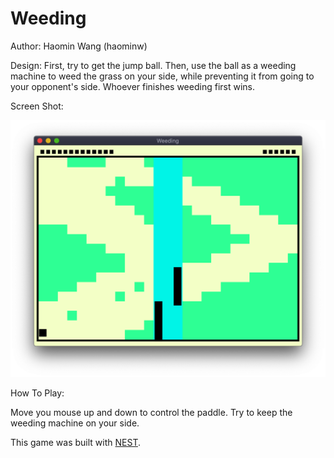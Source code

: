 # Weeding

Author: Haomin Wang (haominw)

Design: First, try to get the jump ball. Then, use the ball as a weeding machine to weed the grass on your side, while preventing it from going to your opponent's side. Whoever finishes weeding first wins.

Screen Shot:

![Screen Shot](screenshot.png)

How To Play:

Move you mouse up and down to control the paddle. Try to keep the weeding machine on your side.

This game was built with [NEST](NEST.md).
